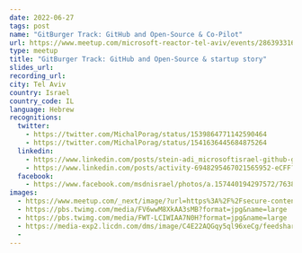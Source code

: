 ```yaml
---
date: 2022-06-27
tags: post
name: "GitBurger Track: GitHub and Open-Source & Co-Pilot"
url: https://www.meetup.com/microsoft-reactor-tel-aviv/events/286393316/
type: meetup
title: "GitBurger Track: GitHub and Open-Source & startup story"
slides_url:
recording_url:
city: Tel Aviv
country: Israel
country_code: IL
language: Hebrew
recognitions:
  twitter:
    - https://twitter.com/MichalPorag/status/1539864771142590464
    - https://twitter.com/MichalPorag/status/1541636445684875264
  linkedin:
    - https://www.linkedin.com/posts/stein-adi_microsoftisrael-github-gitburger-activity-6944588248308441088-UVql?utm_source=linkedin_share&utm_medium=member_desktop_web
    - https://www.linkedin.com/posts/activity-6948295467021565952-eCFF?utm_source=linkedin_share&utm_medium=member_desktop_web
  facebook:
    - https://www.facebook.com/msdnisrael/photos/a.157440194297572/7638672859507564/
images:
  - https://www.meetup.com/_next/image/?url=https%3A%2F%2Fsecure-content.meetupstatic.com%2Fimages%2Fclassic-events%2F504780954%2F676x380.webp&w=3840&q=75
  - https://pbs.twimg.com/media/FV6wwM8XkAA3sMB?format=jpg&name=large
  - https://pbs.twimg.com/media/FWT-LCIWIAA7N0H?format=jpg&name=large
  - https://media-exp2.licdn.com/dms/image/C4E22AQGqy5ql96xeCg/feedshare-shrink_1280/0/1656602728411?e=1659571200&v=beta&t=re6Tbx2j5wCIKutbjhMMjmpt3CATsL-DZnGag6E5bbA
  - 
---
```

